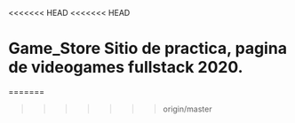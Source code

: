 <<<<<<< HEAD
<<<<<<< HEAD
# Game_Store  Sitio de practica, pagina de videogames fullstack 2020.
=======


>>>>>>> origin/master
